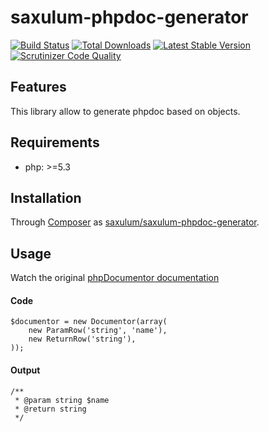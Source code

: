 # saxulum-phpdoc-generator

[![Build Status](https://api.travis-ci.org/saxulum/saxulum-phpdoc-generator.png?branch=master)](https://travis-ci.org/saxulum/saxulum-phpdoc-generator)
[![Total Downloads](https://poser.pugx.org/saxulum/saxulum-phpdoc-generator/downloads.png)](https://packagist.org/packages/saxulum/saxulum-phpdoc-generator)
[![Latest Stable Version](https://poser.pugx.org/saxulum/saxulum-phpdoc-generator/v/stable.png)](https://packagist.org/packages/saxulum/saxulum-phpdoc-generator)
[![Scrutinizer Code Quality](https://scrutinizer-ci.com/g/saxulum/saxulum-phpdoc-generator/badges/quality-score.png?b=master)](https://scrutinizer-ci.com/g/saxulum/saxulum-phpdoc-generator/?branch=master)

## Features

This library allow to generate phpdoc based on objects.

## Requirements

* php: >=5.3

## Installation

Through [Composer](http://getcomposer.org) as [saxulum/saxulum-phpdoc-generator][1].

## Usage

Watch the original [phpDocumentor documentation][2]

#### Code

```{.php}
$documentor = new Documentor(array(
    new ParamRow('string', 'name'),
    new ReturnRow('string'),
));
```

#### Output

```{.php}
/**
 * @param string $name
 * @return string
 */
```

[1]: https://packagist.org/packages/saxulum/saxulum-phpdoc-generator
[2]: http://www.phpdoc.org/docs/latest/index.html
